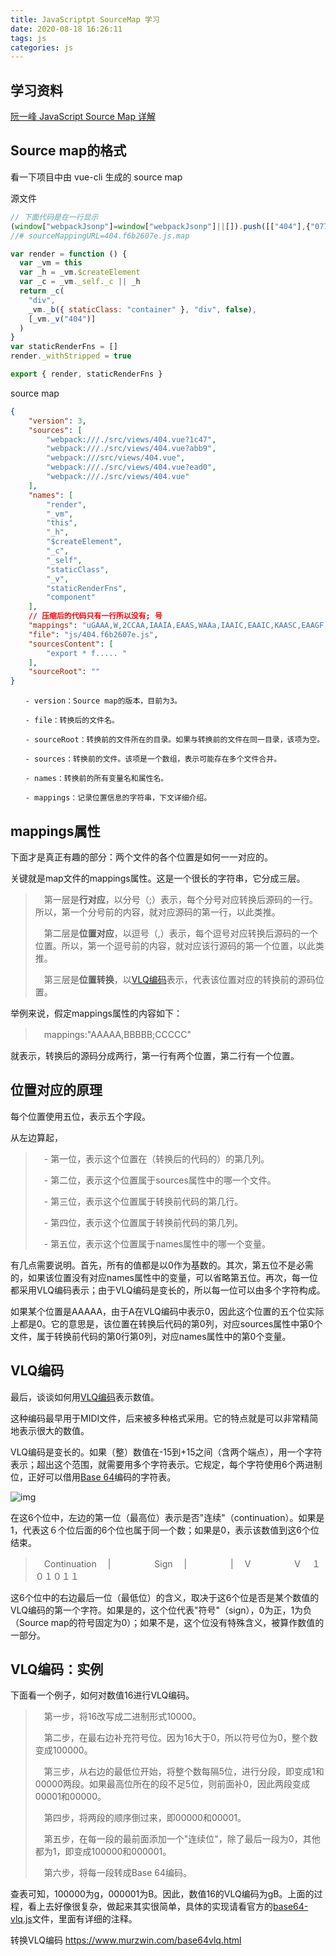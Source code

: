 ```yaml
---
title: JavaScriptpt SourceMap 学习
date: 2020-08-18 16:26:11
tags: js
categories: js
---
```



## 学习资料

[阮一峰 JavaScript Source Map 详解](https://www.ruanyifeng.com/blog/2013/01/javascript_source_map.html)

## Source map的格式

看一下项目中由 vue-cli 生成的 source map

源文件

```js
// 下面代码是在一行显示
(window["webpackJsonp"]=window["webpackJsonp"]||[]).push([["404"],{"077b":function(n,c,t){"use strict";t("cfb7")},"8cdb":function(n,c,t){"use strict";t.r(c);var e=function(){var n=this,c=n.$createElement,t=n._self._c||c;return t("div",{staticClass:"container"},[n._v("404")])},s=[],i={},u=i,a=(t("077b"),t("0c7c")),l=Object(a["a"])(u,e,s,!1,null,null,null);c["default"]=l.exports},cfb7:function(n,c,t){}}]);
//# sourceMappingURL=404.f6b2607e.js.map
```
```js
var render = function () {
  var _vm = this
  var _h = _vm.$createElement
  var _c = _vm._self._c || _h
  return _c(
    "div",
    _vm._b({ staticClass: "container" }, "div", false),
    [_vm._v("404")]
  )
}
var staticRenderFns = []
render._withStripped = true

export { render, staticRenderFns }
```

source map

```json
{
    "version": 3,
    "sources": [
        "webpack:///./src/views/404.vue?1c47",
        "webpack:///./src/views/404.vue?abb9",
        "webpack:///src/views/404.vue",
        "webpack:///./src/views/404.vue?ead0",
        "webpack:///./src/views/404.vue"
    ],
    "names": [
        "render",
        "_vm",
        "this",
        "_h",
        "$createElement",
        "_c",
        "_self",
        "staticClass",
        "_v",
        "staticRenderFns",
        "component"
    ],
    // 压缩后的代码只有一行所以没有; 号
    "mappings": "uGAAA,W,2CCAA,IAAIA,EAAS,WAAa,IAAIC,EAAIC,KAASC,EAAGF,EAAIG,eAAmBC,EAAGJ,EAAIK,MAAMD,IAAIF,EAAG,OAAOE,EAAG,MAAM,CAACE,YAAY,aAAa,CAACN,EAAIO,GAAG,UACvIC,EAAkB,GCGP,KCJ4V,I,wBCQvWC,EAAY,eACd,EACAV,EACAS,GACA,EACA,KACA,KACA,MAIa,aAAAC,E",
    "file": "js/404.f6b2607e.js",
    "sourcesContent": [
        "export * f..... "
    ],
    "sourceRoot": ""
}
```

```
　　- version：Source map的版本，目前为3。

　　- file：转换后的文件名。

　　- sourceRoot：转换前的文件所在的目录。如果与转换前的文件在同一目录，该项为空。

　　- sources：转换前的文件。该项是一个数组，表示可能存在多个文件合并。

　　- names：转换前的所有变量名和属性名。

　　- mappings：记录位置信息的字符串，下文详细介绍。
```

## mappings属性

下面才是真正有趣的部分：两个文件的各个位置是如何一一对应的。

关键就是map文件的mappings属性。这是一个很长的字符串，它分成三层。

>　第一层是**行对应**，以分号（;）表示，每个分号对应转换后源码的一行。所以，第一个分号前的内容，就对应源码的第一行，以此类推。
>
>　第二层是**位置对应**，以逗号（,）表示，每个逗号对应转换后源码的一个位置。所以，第一个逗号前的内容，就对应该行源码的第一个位置，以此类推。
>
>　第三层是**位置转换**，以[VLQ编码](https://en.wikipedia.org/wiki/Variable-length_quantity)表示，代表该位置对应的转换前的源码位置。

举例来说，假定mappings属性的内容如下：

>　mappings:"AAAAA,BBBBB;CCCCC"

就表示，转换后的源码分成两行，第一行有两个位置，第二行有一个位置。

## 位置对应的原理

每个位置使用五位，表示五个字段。

从左边算起，

>　- 第一位，表示这个位置在（转换后的代码的）的第几列。
>
>　- 第二位，表示这个位置属于sources属性中的哪一个文件。
>
>　- 第三位，表示这个位置属于转换前代码的第几行。
>
>　- 第四位，表示这个位置属于转换前代码的第几列。
>
>　- 第五位，表示这个位置属于names属性中的哪一个变量。

有几点需要说明。首先，所有的值都是以0作为基数的。其次，第五位不是必需的，如果该位置没有对应names属性中的变量，可以省略第五位。再次，每一位都采用VLQ编码表示；由于VLQ编码是变长的，所以每一位可以由多个字符构成。

如果某个位置是AAAAA，由于A在VLQ编码中表示0，因此这个位置的五个位实际上都是0。它的意思是，该位置在转换后代码的第0列，对应sources属性中第0个文件，属于转换前代码的第0行第0列，对应names属性中的第0个变量。

## VLQ编码

最后，谈谈如何用[VLQ编码](https://en.wikipedia.org/wiki/Variable-length_quantity)表示数值。

这种编码最早用于MIDI文件，后来被多种格式采用。它的特点就是可以非常精简地表示很大的数值。

VLQ编码是变长的。如果（整）数值在-15到+15之间（含两个端点），用一个字符表示；超出这个范围，就需要用多个字符表示。它规定，每个字符使用6个两进制位，正好可以借用[Base 64](https://en.wikipedia.org/wiki/Base_64)编码的字符表。

![img](https://bitbw.top/public/img/my_gallery/20220318142001.png)

在这6个位中，左边的第一位（最高位）表示是否"连续"（continuation）。如果是1，代表这６个位后面的6个位也属于同一个数；如果是0，表示该数值到这6个位结束。

>　Continuation
>　|　　　　　Sign
>　|　　　　　|
>　V　　　　　V
>　１０１０１１

这6个位中的右边最后一位（最低位）的含义，取决于这6个位是否是某个数值的VLQ编码的第一个字符。如果是的，这个位代表"符号"（sign），0为正，1为负（Source map的符号固定为0）；如果不是，这个位没有特殊含义，被算作数值的一部分。

## VLQ编码：实例

下面看一个例子，如何对数值16进行VLQ编码。

>　第一步，将16改写成二进制形式10000。
>
>　第二步，在最右边补充符号位。因为16大于0，所以符号位为0，整个数变成100000。
>
>　第三步，从右边的最低位开始，将整个数每隔5位，进行分段，即变成1和00000两段。如果最高位所在的段不足5位，则前面补0，因此两段变成00001和00000。
>
>　第四步，将两段的顺序倒过来，即00000和00001。
>
>　第五步，在每一段的最前面添加一个"连续位"，除了最后一段为0，其他都为1，即变成100000和000001。
>
>　第六步，将每一段转成Base 64编码。

查表可知，100000为g，000001为B。因此，数值16的VLQ编码为gB。上面的过程，看上去好像很复杂，做起来其实很简单，具体的实现请看官方的[base64-vlq.js](https://github.com/mozilla/source-map/blob/master/lib/source-map/base64-vlq.js)文件，里面有详细的注释。

转换VLQ编码 https://www.murzwin.com/base64vlq.html
